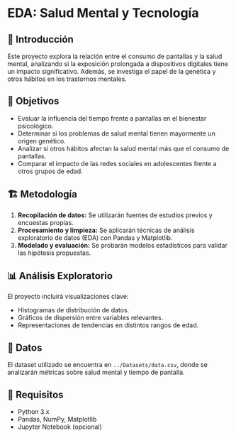 # EDA: Salud Mental y Tecnología

## 📌 Introducción
Este proyecto explora la relación entre el consumo de pantallas y la salud mental, analizando si la exposición prolongada a dispositivos digitales tiene un impacto significativo. Además, se investiga el papel de la genética y otros hábitos en los trastornos mentales.

## 🎯 Objetivos
- Evaluar la influencia del tiempo frente a pantallas en el bienestar psicológico.
- Determinar si los problemas de salud mental tienen mayormente un origen genético.
- Analizar si otros hábitos afectan la salud mental más que el consumo de pantallas.
- Comparar el impacto de las redes sociales en adolescentes frente a otros grupos de edad.

## 🏗️ Metodología
1. **Recopilación de datos:** Se utilizarán fuentes de estudios previos y encuestas propias.
2. **Procesamiento y limpieza:** Se aplicarán técnicas de análisis exploratorio de datos (EDA) con Pandas y Matplotlib.
3. **Modelado y evaluación:** Se probarán modelos estadísticos para validar las hipótesis propuestas.

## 📊 Análisis Exploratorio
El proyecto incluirá visualizaciones clave:
- Histogramas de distribución de datos.
- Gráficos de dispersión entre variables relevantes.
- Representaciones de tendencias en distintos rangos de edad.

## 💾 Datos
El dataset utilizado se encuentra en `../Datasets/data.csv`, donde se analizarán métricas sobre salud mental y tiempo de pantalla.

## 🚀 Requisitos
- Python 3.x
- Pandas, NumPy, Matplotlib
- Jupyter Notebook (opcional)


